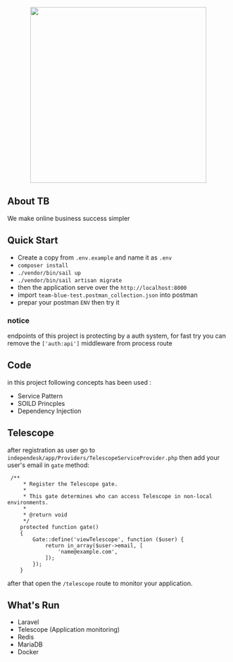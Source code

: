 <p align="center"><a href="https://team.blue/" target="_blank"><img src="https://wcmassets.kbc.be/content/dam/jobs/maak-het-mee/team-blue/i-am-team-blue.jpg/_jcr_content/renditions/cq5dam.web.960.9999.jpeg.cdn.res/last-modified/1605791361009/cq5dam.web.960.9999.jpeg" width="400"></a></p>

## About TB
We make online business success simpler

## Quick Start
- Create a copy from ```.env.example``` and name it as ```.env```
- ```composer install```
- ```./vendor/bin/sail up```
- ```./vendor/bin/sail artisan migrate```
- then the application serve over the ```http://localhost:8000```
- import ```team-blue-test.postman_collection.json``` into postman
- prepar your postman ```ENV``` then try it

### notice 
endpoints of this project is protecting by a auth system,
for fast try you can remove the ```['auth:api']``` middleware from process route

## Code
in this project following concepts has been used :
- Service Pattern
- SOILD Princples
- Dependency Injection

## Telescope
after registration as user go to ``` independesk/app/Providers/TelescopeServiceProvider.php ```
then add your user's email in ``` gate ``` method:
```
 /**
     * Register the Telescope gate.
     *
     * This gate determines who can access Telescope in non-local environments.
     *
     * @return void
     */
    protected function gate()
    {
        Gate::define('viewTelescope', function ($user) {
            return in_array($user->email, [
                'name@example.com',
            ]);
        });
    }
```
after that open the ```/telescope``` route to monitor your application.

## What's Run
- Laravel
- Telescope (Application monitoring)
- Redis
- MariaDB
- Docker

